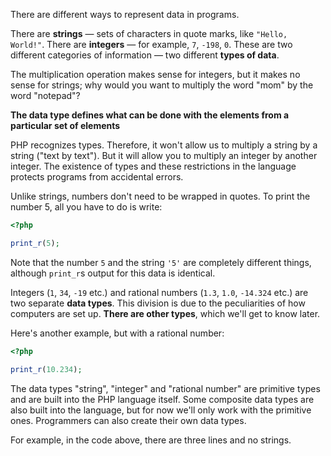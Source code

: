 
There are different ways to represent data in programs.

There are **strings** — sets of characters in quote marks, like `"Hello, World!"`. There are **integers** — for example, `7`, `-198`, `0`. These are two different categories of information — two different **types of data**.

The multiplication operation makes sense for integers, but it makes no sense for strings; why would you want to multiply the word "mom" by the word "notepad"?

**The data type defines what can be done with the elements from a particular set of elements**

PHP recognizes types. Therefore, it won't allow us to multiply a string by a string ("text by text"). But it will allow you to multiply an integer by another integer. The existence of types and these restrictions in the language protects programs from accidental errors.

Unlike strings, numbers don't need to be wrapped in quotes. To print the number 5, all you have to do is write:

```php
<?php

print_r(5);
```

Note that the number `5` and the string `'5'` are completely different things, although `print_r`s output for this data is identical.

Integers (`1`, `34`, `-19` etc.) and rational numbers (`1.3`, `1.0`, `-14.324` etc.) are two separate **data types**. This division is due to the peculiarities of how computers are set up. **There are other types**, which we'll get to know later.

Here's another example, but with a rational number:

```php
<?php

print_r(10.234);
```

The data types "string", "integer" and "rational number" are primitive types and are built into the PHP language itself. Some composite data types are also built into the language, but for now we'll only work with the primitive ones. Programmers can also create their own data types.

For example, in the code above, there are three lines and no strings.
